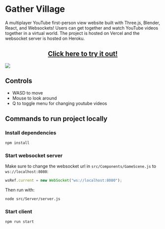 # Gather Village

A multiplayer YouTube first-person view website built with Three.js, Blender, React, and Websockets! Users can get together and watch YouTube videos together in a virtual world. The project is hosted on Vercel and the websocket server is hosted on Heroku.

<h2 align="center"><a href="https://gather-village.vercel.app/">Click here to try it out!</a></h3>
<img src="https://github.com/Andrew32A/gather-village/blob/main/public/images/screenshot1.png?raw=true" align="center">

## Controls

- WASD to move
- Mouse to look around
- Q to toggle menu for changing youtube videos

## Commands to run project locally

### Install dependencies

```bash
npm install
```

### Start websocket server

Make sure to change the websocket url in `src/Components/GameScene.js` to `ws://localhost:8080`:

```javascript
wsRef.current = new WebSocket("ws://localhost:8080");
```

Then run with:

```bash
node src/Server/server.js
```

### Start client

```bash
npm run start
```
